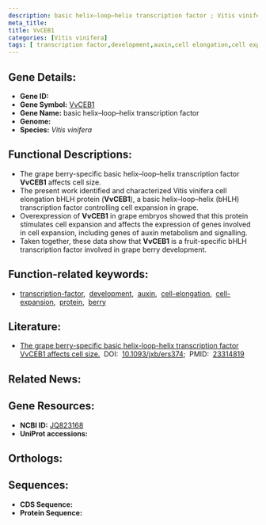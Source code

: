```yaml
---
description: basic helix–loop–helix transcription factor ; Vitis vinifera
meta_title:
title: VvCEB1
categories: [Vitis vinifera]
tags: [ transcription factor,development,auxin,cell elongation,cell expansion,protein,berry ]
---
```


## Gene Details:
- **Gene ID:** []()
- **Gene Symbol:** <u>VvCEB1</u>
- **Gene Name:** basic helix–loop–helix transcription factor
- **Genome:** []()
- **Species:** *Vitis vinifera*

## Functional Descriptions:
   - The grape berry-specific basic helix–loop–helix transcription factor **VvCEB1** affects cell size.
   - The present work identified and characterized Vitis vinifera cell elongation bHLH protein (**VvCEB1**), a basic helix–loop–helix (bHLH) transcription factor controlling cell expansion in grape.
   - Overexpression of **VvCEB1** in grape embryos showed that this protein stimulates cell expansion and affects the expression of genes involved in cell expansion, including genes of auxin metabolism and signalling.
   - Taken together, these data show that **VvCEB1** is a fruit-specific bHLH transcription factor involved in grape berry development.

## Function-related keywords:
   - [transcription-factor](/tags/transcription-factor/),&nbsp;&nbsp;[development](/tags/development/),&nbsp;&nbsp;[auxin](/tags/auxin/),&nbsp;&nbsp;[cell-elongation](/tags/cell-elongation/),&nbsp;&nbsp;[cell-expansion](/tags/cell-expansion/),&nbsp;&nbsp;[protein](/tags/protein/),&nbsp;&nbsp;[berry](/tags/berry/)

## Literature:
   - [The grape berry-specific basic helix-loop-helix transcription factor VvCEB1 affects cell size.](https://doi.org/10.1093/jxb/ers374)&nbsp;&nbsp;DOI:&nbsp;&nbsp;[10.1093/jxb/ers374](https://doi.org/10.1093/jxb/ers374);&nbsp;&nbsp;PMID:&nbsp;&nbsp;[23314819](https://pubmed.ncbi.nlm.nih.gov/23314819/)

## Related News:

## Gene Resources:
- **NCBI ID:**  [JQ823168](https://www.ncbi.nlm.nih.gov/gene/?term=JQ823168)
- **UniProt accessions:**  [](https://www.uniprot.org/uniprotkb//entry)

## Orthologs:

## Sequences:
- **CDS Sequence:**
- **Protein Sequence:**
